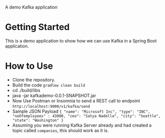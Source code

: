 A demo Kafka application

# Getting Started
This is a demo application to show how we can use Kafka in a Spring Boot application. 

# How to Use
- Clone the repository.
- Build the code `gradlew clean build`
- cd ./build/libs
- java -jar kafkademo-0.0.1-SNAPSHOT.jar
- Now Use Postman or Insomnia to send a REST call to endpoint `http://localhost:9000/v1/kafka/send` 
- Sample JSON Payload 
`{
  "name": "Microsoft Inc",
  "type": "INC",
  "noOfemployees" : 43000,
  "ceo": "Satya Nadella",
  "city": "Seattle",
  "state": "Washington"
  }`
- Assuming you were running Kafka Server already and had created a topic called `companies`, 
  this should work as it is.  